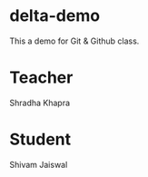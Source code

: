 # delta-demo
This a demo for Git &amp; Github class.

# Teacher
Shradha Khapra

# Student 
Shivam Jaiswal